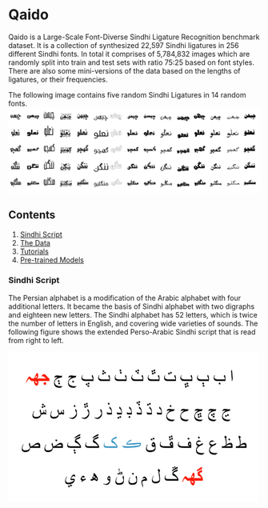 # Qaido
Qaido is a Large-Scale Font-Diverse Sindhi Ligature Recognition benchmark dataset. It is a collection of synthesized 22,597 Sindhi ligatures in 256 different Sindhi fonts. In total it comprises of 5,784,832 images which are randomly split into train and test sets with ratio 75:25 based on font styles. There are also some mini-versions of the data based on the lengths of ligatures, or their frequencies.

The following image contains five random Sindhi Ligatures in 14 random fonts.
![](doc/img/sprite_sindhi.png)

## Contents
 1. [Sindhi Script](#Sindhi-Script)
 2. [The Data](#the-data)
 3. [Tutorials](#Tutorials)
 4. [Pre-trained Models](#Using-the-pretrained-model)

### Sindhi Script
The Persian alphabet is a modification of the Arabic alphabet with four additional letters. It became the basis of Sindhi alphabet with two digraphs and eighteen new letters. The Sindhi alphabet has 52 letters, which is twice the number of letters in English, and covering wide varieties of sounds. The following figure shows the extended Perso-Arabic Sindhi script that is read from right to left.

<img src="doc/img/sindhi_alphabet.png" width="500" height="300" />
